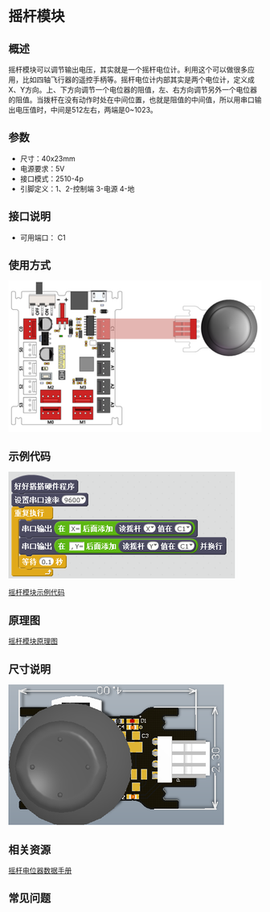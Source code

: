 # 摇杆模块

## 概述

摇杆模块可以调节输出电压，其实就是一个摇杆电位计。利用这个可以做很多应用，比如四轴飞行器的遥控手柄等。摇杆电位计内部其实是两个电位计，定义成X、Y方向。上、下方向调节一个电位器的阻值，左、右方向调节另外一个电位器的阻值。当拨杆在没有动作时处在中间位置，也就是阻值的中间值，所以用串口输出电压值时，中间是512左右，两端是0~1023。

## 参数

* 尺寸：40x23mm
* 电源要求：5V
* 接口模式：2510-4p
* 引脚定义：1、2-控制端 3-电源 4-地

## 接口说明

* 可用端口： C1

## 使用方式

![](../../.gitbook/assets/67.png)

## 示例代码

![](../../.gitbook/assets/68.png)

[摇杆模块示例代码](http://www.haohaodada.com/show.php?id=950162)

## 原理图

[摇杆模块原理图](https://github.com/Haohaodada-official/docs/blob/master/jiao-xue-chan-pin/pdf/yuan-li-tu/摇杆模块.pdf)

## 尺寸说明

![](../../.gitbook/assets/118.png)

## 相关资源

[摇杆电位器数据手册](https://github.com/Haohaodada-official/docs/blob/master/jiao-xue-chan-pin/pdf/xin-pian-shuo-ming/摇杆-摇杆电位器.PDF)

## 常见问题

